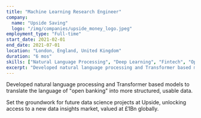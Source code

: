 ```yaml
---
title: "Machine Learning Research Engineer"
company:
  name: "Upside Saving"
  logo: "/img/companies/upside_money_logo.jpeg"
employment_type: "Full-time"
start_date: 2021-02-01
end_date: 2021-07-01
location: "London, England, United Kingdom"
duration: "6 mos"
skills: ["Natural Language Processing", "Deep Learning", "Fintech", "Open Banking", "Data Processing", "Python", "Transformers"]
excerpt: "Developed natural language processing and Transformer based models to translate the language of \"open banking\" into more structured, usable data."
---
```


Developed natural language processing and Transformer based models to translate the language of "open banking" into more structured, usable data.

Set the groundwork for future data science projects at Upside, unlocking access to a new data insights market, valued at £1Bn globally.